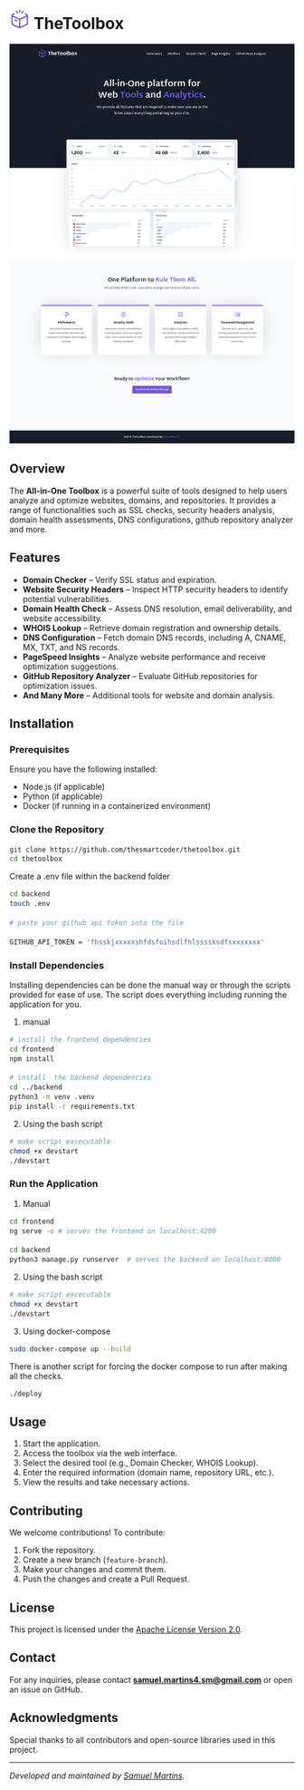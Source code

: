 # ![Alt text](doc-images/toolbox.svg) TheToolbox

![Alt text](doc-images/ui.png)

## Overview

The **All-in-One Toolbox** is a powerful suite of tools designed to help users analyze and optimize websites, domains, and repositories. It provides a range of functionalities such as SSL checks, security headers analysis, domain health assessments, DNS configurations, github repository analyzer and more.

## Features

- **Domain Checker** – Verify SSL status and expiration.
- **Website Security Headers** – Inspect HTTP security headers to identify potential vulnerabilities.
- **Domain Health Check** – Assess DNS resolution, email deliverability, and website accessibility.
- **WHOIS Lookup** – Retrieve domain registration and ownership details.
- **DNS Configuration** – Fetch domain DNS records, including A, CNAME, MX, TXT, and NS records.
- **PageSpeed Insights** – Analyze website performance and receive optimization suggestions.
- **GitHub Repository Analyzer** – Evaluate GitHub repositories for optimization issues.
- **And Many More** – Additional tools for website and domain analysis.

## Installation

### Prerequisites

Ensure you have the following installed:

- Node.js (if applicable)
- Python (if applicable)
- Docker (if running in a containerized environment)

### Clone the Repository

```sh
git clone https://github.com/thesmartcoder/thetoolbox.git
cd thetoolbox
```

Create a .env file within the backend folder

```sh
cd backend
touch .env

# paste your github api token into the file

GITHUB_API_TOKEN = 'fhsskjxxxxxshfdsfoihsdlfhlssssksdfsxxxxxxx'
```

### Install Dependencies

Installing dependencies can be done the manual way or through the scripts provided for ease of use. The script does everything including running the application for you.

1. manual

```sh
# install the frontend dependencies
cd frontend
npm install

# install  the backend dependencies
cd ../backend
python3 -m venv .venv
pip install -r requirements.txt
```

2. Using the bash script

```sh
# make script excecutable
chmod +x devstart
./devstart
```

### Run the Application

1. Manual

```sh
cd frontend
ng serve -o # serves the frontend on localhost:4200

cd backend
python3 manage.py runserver  # serves the backend on localhost:8000
```

2. Using the bash script

```sh
# make script excecutable
chmod +x devstart
./devstart
```

3. Using docker-compose

```sh
sudo docker-compose up --build
```

There is another script for forcing the docker compose to run after making all the checks.

```sh
./deploy
```

## Usage

1. Start the application.
2. Access the toolbox via the web interface.
3. Select the desired tool (e.g., Domain Checker, WHOIS Lookup).
4. Enter the required information (domain name, repository URL, etc.).
5. View the results and take necessary actions.

## Contributing

We welcome contributions! To contribute:

1. Fork the repository.
2. Create a new branch (`feature-branch`).
3. Make your changes and commit them.
4. Push the changes and create a Pull Request.

## License

This project is licensed under the [Apache License Version 2.0](LICENSE).

## Contact

For any inquiries, please contact **samuel.martins4.sm@gmail.com** or open an issue on GitHub.

## Acknowledgments

Special thanks to all contributors and open-source libraries used in this project.

---

_Developed and maintained by [Samuel Martins](https://github.com/thesmartcoder7)._
